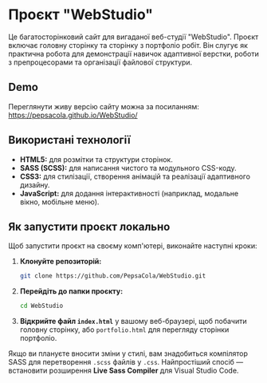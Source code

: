 # Проєкт "WebStudio"

Це багатосторінковий сайт для вигаданої веб-студії "WebStudio". Проєкт включає головну сторінку та сторінку з портфоліо робіт. Він слугує як практична робота для демонстрації навичок адаптивної верстки, роботи з препроцесорами та організації файлової структури.

## Demo

Переглянути живу версію сайту можна за посиланням:
https://pepsacola.github.io/WebStudio/


## Використані технології

* **HTML5:** для розмітки та структури сторінок.
* **SASS (SCSS):** для написання чистого та модульного CSS-коду.
* **CSS3:** для стилізації, створення анімацій та реалізації адаптивного дизайну.
* **JavaScript:** для додання інтерактивності (наприклад, модальне вікно, мобільне меню).

## Як запустити проєкт локально

Щоб запустити проєкт на своєму комп'ютері, виконайте наступні кроки:

1.  **Клонуйте репозиторій:**
    ```bash
    git clone https://github.com/PepsaCola/WebStudio.git
    ```

2.  **Перейдіть до папки проєкту:**
    ```bash
    cd WebStudio
    ```

3.  **Відкрийте файл `index.html`** у вашому веб-браузері, щоб побачити головну сторінку, або `portfolio.html` для перегляду сторінки портфоліо.

Якщо ви плануєте вносити зміни у стилі, вам знадобиться компілятор SASS для перетворення `.scss` файлів у `.css`. Найпростіший спосіб — встановити розширення **Live Sass Compiler** для Visual Studio Code.
